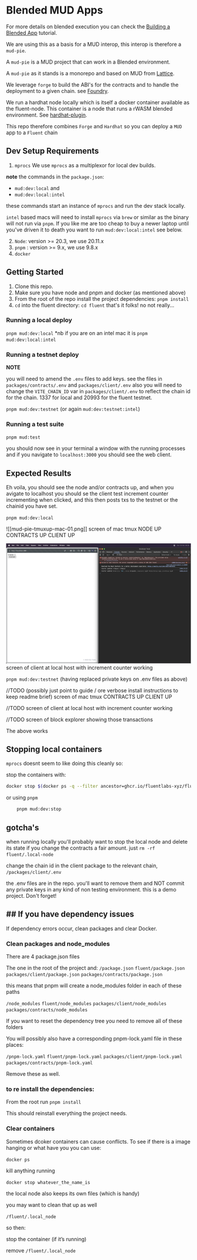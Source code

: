 
# Blended MUD Apps

For more details on blended execution you can check the [Building a Blended App](https://docs.fluentlabs.xyz/learn/developer-guides/building-a-blended-app) tutorial.

We are using this as a basis for a MUD interop, this interop is therefore a `mud-pie`.

A `mud-pie` is a MUD project that can work in a Blended environment.

A `mud-pie` as it stands is a monorepo and  based on MUD from [Lattice](https://mud.dev/introduction).

We leverage `forge` to build the ABI's for the contracts and to handle the deployment to a given chain. see [Foundry](https://github.com/foundry-rs/forge-std).

We run a hardhat node locally which is itself a docker container available as the fluent-node. This container is a node that runs a rWASM blended environment. See [hardhat-plugin](https://github.com/fluentlabs-xyz/hardhat-plugin).

This repo therefore combines `Forge` and `Hardhat` so you can deploy a `MUD` app to a `Fluent` chain

## Dev Setup Requirements

1. `mprocs`
We use `mprocs` as a multiplexor for local dev builds.

**note** the commands in the `package.json`: 
- `mud:dev:local` and
- `mud:dev:local:intel`

these commands start an instance of `mprocs` and run the dev stack locally.

`intel` based macs will need to install `mprocs` via `brew` or similar as the binary will not run via `pnpm`. If you like me are too cheap to buy a newer laptop until you've driven it to death you want to run `mud:dev:local:intel` see below. 

2. `Node`: version >= 20.3, we use 20.11.x
3. `pnpm` : version >= 9.x, we use 9.8.x
4. `docker`

## Getting Started

1. Clone this repo.
2. Make sure you have node and pnpm and docker (as mentioned above)
3. From the root of the repo install the project dependencies:
    `pnpm install`
4. `cd` into the fluent directory:
    `cd fluent`
that's it folks! no not really...

### Running a local deploy
`pnpm mud:dev:local` *nb if you are on an intel mac it is `pnpm mud:dev:local:intel`

### Running a testnet deploy

**NOTE**

you will need to amend the `.env` files to add keys. see the files in `packages/contracts/.env` and `packages/client/.env`
also you will need to change the `VITE_CHAIN_ID` var in `packages/client/.env` to reflect the chain id for the chain. 1337 for local and 20993 for the fluent testnet.

`pnpm mud:dev:testnet` (or again `mud:dev:testnet:intel`)

### Running a test suite
`pnpm mud:test`

you should now see in your terminal a window with the running processes and if you navigate to `localhost:3000` you should see the web client.

## Expected Results

Eh voila, you should see the node and/or contracts up, and when you avigate to localhost you should se the client test increment counter incrementing when clicked, and this then posts txs to the testnet or the chainid you have set.

`pnpm mud:dev:local`

![[mud-pie-tmuxup-mac-01.png]]
screen of mac tmux NODE UP CONTRACTS UP CLIENT UP

![mud-pie-clientup-mac-01.png](https://github.com/ArchetypalTech/mud-pie/blob/main/mud-pie-clientup-mac-01.png)
screen of client at local host with increment counter working


`pnpm mud:dev:testnet` (having replaced private keys on .env files as above)

//TODO (possibly just point to guide / ore verbose install instructions to keep readme brief)
screen of mac tmux CONTRACTS UP CLIENT UP

//TODO
screen of client at local host with increment counter working

//TODO
screen of block explorer showing those transactions

The above works

## Stopping local containers

`mprocs` doesnt seem to like doing this cleanly so:

stop the containers with:
```sh
docker stop $(docker ps -q --filter ancestor=ghcr.io/fluentlabs-xyz/fluent:latest)
```
or using `pnpm`
```sh
    pnpm mud:dev:stop
```
## gotcha's

when running locally you'll probably want to stop the local node and delete its state if you change the contracts a fair amount. just `rm -rf fluent/.local-node`

change the chain id in the client package to the relevant chain, `/packages/client/.env`

the .env files are in the repo. you'll want to remove them and NOT commit any private keys in any kind of non testing environment. this is a demo project. Don't forget!

## ## If you have dependency issues

If dependency errors occur, clean packages and clear Docker.

### Clean packages and node_modules

There are 4 package.json files

The one in the root of the project and:
`/package.json`
`fluent/package.json`
`packages/client/package.json`
`packages/contracts/package.json`

this means that pnpm will create a node_modules folder in each of these paths 

`/node_modules`
`fluent/node_modules`
`packages/client/node_modules`
`packages/contracts/node_modules`

If you want to reset the dependency tree you need to remove all of these folders

You will possibly also have a corresponding pnpm-lock.yaml file in these places:

`/pnpm-lock.yaml`
`fluent/pnpm-lock.yaml`
`packages/client/pnpm-lock.yaml`
`packages/contracts/pnpm-lock.yaml`

Remove these as well.

### to re install the dependencies:

From the root run `pnpm install`

This should reinstall everything the project needs.


### Clear containers

Sometimes dcoker containers can cause conflicts. To see if there is a image hanging or what have you you can use:

`docker ps`

kill anything running

`docker stop whatever_the_name_is`

the local node also keeps its own files (which is handy)

you may want to clean that up as well

`/fluent/.local_node`

so then:

stop the container (if it’s running)

remove `/fluent/.local_node`



